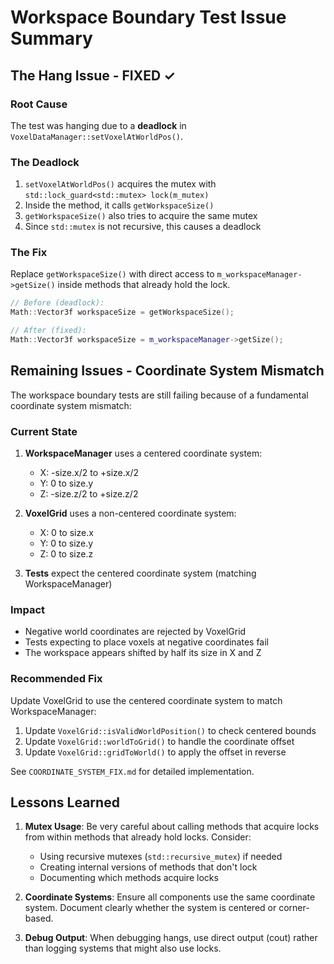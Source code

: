 # Workspace Boundary Test Issue Summary

## The Hang Issue - FIXED ✓

### Root Cause
The test was hanging due to a **deadlock** in `VoxelDataManager::setVoxelAtWorldPos()`.

### The Deadlock
1. `setVoxelAtWorldPos()` acquires the mutex with `std::lock_guard<std::mutex> lock(m_mutex)`
2. Inside the method, it calls `getWorkspaceSize()`
3. `getWorkspaceSize()` also tries to acquire the same mutex
4. Since `std::mutex` is not recursive, this causes a deadlock

### The Fix
Replace `getWorkspaceSize()` with direct access to `m_workspaceManager->getSize()` inside methods that already hold the lock.

```cpp
// Before (deadlock):
Math::Vector3f workspaceSize = getWorkspaceSize();

// After (fixed):
Math::Vector3f workspaceSize = m_workspaceManager->getSize();
```

## Remaining Issues - Coordinate System Mismatch

The workspace boundary tests are still failing because of a fundamental coordinate system mismatch:

### Current State
1. **WorkspaceManager** uses a centered coordinate system:
   - X: -size.x/2 to +size.x/2
   - Y: 0 to size.y
   - Z: -size.z/2 to +size.z/2

2. **VoxelGrid** uses a non-centered coordinate system:
   - X: 0 to size.x
   - Y: 0 to size.y
   - Z: 0 to size.z

3. **Tests** expect the centered coordinate system (matching WorkspaceManager)

### Impact
- Negative world coordinates are rejected by VoxelGrid
- Tests expecting to place voxels at negative coordinates fail
- The workspace appears shifted by half its size in X and Z

### Recommended Fix
Update VoxelGrid to use the centered coordinate system to match WorkspaceManager:

1. Update `VoxelGrid::isValidWorldPosition()` to check centered bounds
2. Update `VoxelGrid::worldToGrid()` to handle the coordinate offset
3. Update `VoxelGrid::gridToWorld()` to apply the offset in reverse

See `COORDINATE_SYSTEM_FIX.md` for detailed implementation.

## Lessons Learned

1. **Mutex Usage**: Be very careful about calling methods that acquire locks from within methods that already hold locks. Consider:
   - Using recursive mutexes (`std::recursive_mutex`) if needed
   - Creating internal versions of methods that don't lock
   - Documenting which methods acquire locks

2. **Coordinate Systems**: Ensure all components use the same coordinate system. Document clearly whether the system is centered or corner-based.

3. **Debug Output**: When debugging hangs, use direct output (cout) rather than logging systems that might also use locks.